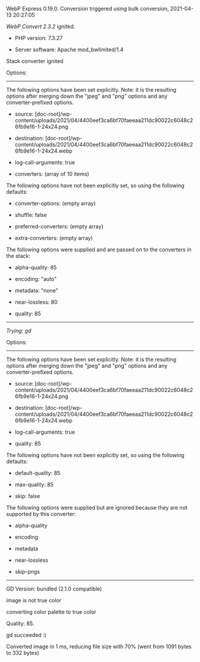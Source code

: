 WebP Express 0.19.0. Conversion triggered using bulk conversion, 2021-04-13 20:27:05

*WebP Convert 2.3.2*  ignited.
- PHP version: 7.3.27
- Server software: Apache mod_bwlimited/1.4

Stack converter ignited

Options:
------------
The following options have been set explicitly. Note: it is the resulting options after merging down the "jpeg" and "png" options and any converter-prefixed options.
- source: [doc-root]/wp-content/uploads/2021/04/4400eef3ca6bf70faeeaa211dc90022c6048c26fb9e16-1-24x24.png
- destination: [doc-root]/wp-content/uploads/2021/04/4400eef3ca6bf70faeeaa211dc90022c6048c26fb9e16-1-24x24.webp
- log-call-arguments: true
- converters: (array of 10 items)

The following options have not been explicitly set, so using the following defaults:
- converter-options: (empty array)
- shuffle: false
- preferred-converters: (empty array)
- extra-converters: (empty array)

The following options were supplied and are passed on to the converters in the stack:
- alpha-quality: 85
- encoding: "auto"
- metadata: "none"
- near-lossless: 80
- quality: 85
------------


*Trying: gd* 

Options:
------------
The following options have been set explicitly. Note: it is the resulting options after merging down the "jpeg" and "png" options and any converter-prefixed options.
- source: [doc-root]/wp-content/uploads/2021/04/4400eef3ca6bf70faeeaa211dc90022c6048c26fb9e16-1-24x24.png
- destination: [doc-root]/wp-content/uploads/2021/04/4400eef3ca6bf70faeeaa211dc90022c6048c26fb9e16-1-24x24.webp
- log-call-arguments: true
- quality: 85

The following options have not been explicitly set, so using the following defaults:
- default-quality: 85
- max-quality: 85
- skip: false

The following options were supplied but are ignored because they are not supported by this converter:
- alpha-quality
- encoding
- metadata
- near-lossless
- skip-pngs
------------

GD Version: bundled (2.1.0 compatible)
image is not true color
converting color palette to true color
Quality: 85. 
gd succeeded :)

Converted image in 1 ms, reducing file size with 70% (went from 1091 bytes to 332 bytes)
